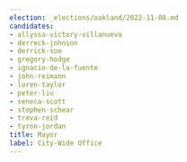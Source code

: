 ```yaml
---
election: _elections/oakland/2022-11-08.md
candidates:
- allyssa-victory-villanueva
- derreck-johnson
- derrick-soo
- gregory-hodge
- ignacio-de-la-fuente
- john-reimann
- loren-taylor
- peter-liu
- seneca-scott
- stephen-schear
- treva-reid
- tyron-jordan
title: Mayor
label: City-Wide Office
---
```

